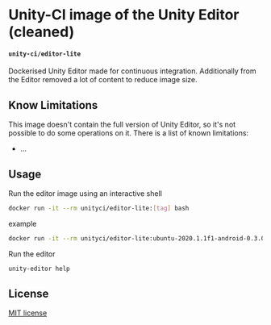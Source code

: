 # Unity-CI image of the Unity Editor (cleaned)

#### `unity-ci/editor-lite`

Dockerised Unity Editor made for continuous integration.
Additionally from the Editor removed a lot of content to reduce image size.

## Know Limitations

This image doesn't contain the full version of Unity Editor, so it's not possible
to do some operations on it. There is a list of known limitations:

- ...

## Usage

Run the editor image using an interactive shell

```bash
docker run -it --rm unityci/editor-lite:[tag] bash
```
example

```bash
docker run -it --rm unityci/editor-lite:ubuntu-2020.1.1f1-android-0.3.0 bash
```

Run the editor 

```bash
unity-editor help
```

## License

[MIT license](https://github.com/game-ci/docker/blob/main/LICENSE)

